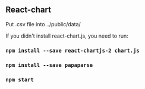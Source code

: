 
## React-chart

Put .csv file into ../public/data/

If you didn't install react-chart.js, you need to run:

### `npm install --save react-chartjs-2 chart.js`

### `npm install --save papaparse`

### `npm start`

